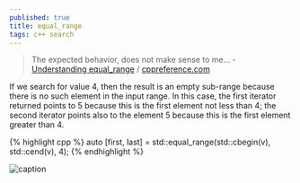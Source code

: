 ```yaml
---
published: true
title: equal_range
tags: c++ search
---
```

> The expected behavior, does not make sense to me... - [Understanding equal_range](https://mariusbancila.ro/blog/2019/01/14/understanding-equal_range/) / [cppreference.com ](https://en.cppreference.com/w/cpp/algorithm/equal_range)

If we search for value 4, then the result is an empty sub-range because there is no such element in the input range. In this case, the first iterator returned points to 5 because this is the first element not less than 4; the second iterator points also to the element 5 because this is the first element greater than 4.

{% highlight cpp %}
auto [first, last] = std::equal_range(std::cbegin(v), std::cend(v), 4);
{% endhighlight %}

![caption](https://mariusbancila.ro/blog/wp-content/uploads/2019/01/eqr3.png)

